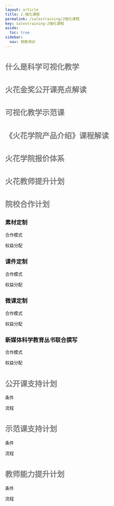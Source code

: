 ```yaml
---
layout: article
title: 2.强化课程
permalink: /salestraining/2强化课程
key: salestraining-2强化课程
aside:
  toc: true
sidebar:
  nav: 销售培训
---
```




<bro/><bro/>

# <font size="5" color="gray">什么是科学可视化教学</font>

# <font size="5" color="gray">火花金奖公开课亮点解读</font>

# <font size="5" color="gray">可视化教学示范课</font>

# <font size="5" color="gray">《火花学院产品介绍》课程解读</font>

# <font size="5" color="gray">火花学院报价体系</font>

# <font size="5" color="gray">火花教师提升计划</font>

# <font size="5" color="gray">院校合作计划</font>

## <font size="4" >素材定制</font>

合作模式

权益分配

## <font size="4" >课件定制</font>

合作模式

权益分配

## <font size="4" >微课定制</font>

合作模式

权益分配

## <font size="4" >新媒体科学教育丛书联合撰写</font>

合作模式

权益分配

# <font size="5" color="gray">公开课支持计划</font>

条件

流程

# <font size="5" color="gray">示范课支持计划</font>

条件

流程

# <font size="5" color="gray">教师能力提升计划</font>

条件

流程